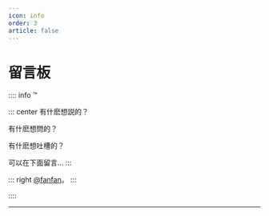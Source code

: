 ```yaml
---
icon: info
order: 3
article: false
---
```


# 留言板

:::: info ™

::: center
有什麽想説的？

有什麽想問的？

有什麽想吐槽的？

可以在下面留言...
:::

::: right
[@fanfan](https://www.fanliu.top)。
:::

::::

---